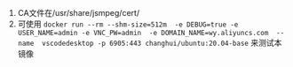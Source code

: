 1. CA文件在/usr/share/jsmpeg/cert/
2. 可使用 `docker run --rm --shm-size=512m  -e DEBUG=true -e USER_NAME=admin -e VNC_PW=admin  -e DOMAIN_NAME=wy.aliyuncs.com  --name  vscodedesktop -p 6905:443 changhui/ubuntu:20.04-base` 来测试本镜像